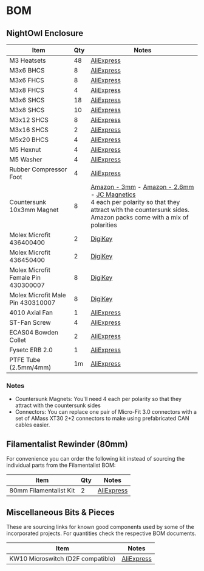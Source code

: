 # BOM

## NightOwl Enclosure

Item | Qty | Notes
--- | --- | ---
M3 Heatsets | 48 | [AliExpress](https://www.aliexpress.us/item/3256806130510484.html)
M3x6 BHCS | 8 | [AliExpress](https://www.aliexpress.us/item/2251832624537980.html)
M3x6 FHCS | 8 | [AliExpress](https://www.aliexpress.us/item/2251832747871730.html)
M3x8 FHCS | 4 | [AliExpress](https://www.aliexpress.us/item/2251832747871730.html)
M3x6 SHCS | 18 | [AliExpress](https://www.aliexpress.us/item/2251832624557792.html)
M3x8 SHCS | 10 | [AliExpress](https://www.aliexpress.us/item/2251832624557792.html)
M3x12 SHCS | 8 | [AliExpress](https://www.aliexpress.us/item/2251832624557792.html)
M3x16 SHCS | 2 | [AliExpress](https://www.aliexpress.us/item/2251832624557792.html)
M5x20 BHCS | 4 | [AliExpress](https://www.aliexpress.us/item/2251832624537980.html)
M5 Hexnut | 4 | [AliExpress](https://www.aliexpress.us/item/2251832681933100.html)
M5 Washer | 4 | [AliExpress](https://www.aliexpress.us/item/3256802114850018.html)
Rubber Compressor Foot | 4 | [AliExpress](https://www.aliexpress.us/item/3256801282730627.html)
Countersunk 10x3mm Magnet | 8 | [Amazon - 3mm](https://www.amazon.com/dp/B0788Z23ZY)  - [Amazon - 2.6mm](https://www.amazon.com/gp/product/B09ZLFNZ4S) - [JC Magnetics](https://jc-magnetics.com/Magnet-N52-10mm-3mm-Hole-3mm-Countersunk-Ring)<br/>4 each per polarity so that they attract with the countersunk sides. Amazon packs come with a mix of polarities
Molex Microfit 436400400 | 2 | [DigiKey](https://www.digikey.com/en/products/detail/molex/0436400400/268981)
Molex Microfit 436450400 | 2 | [DigiKey](https://www.digikey.com/en/products/detail/molex/0436450400/268976)
Molex Microfit Female Pin 430300007 | 8 | [DigiKey](https://www.digikey.com/en/products/detail/molex/0430300007/252479)
Molex Microfit Male Pin 430310007 | 8 | [DigiKey](https://www.digikey.com/en/products/detail/molex/0430310007/252483)
4010 Axial Fan | 1 | [AliExpress](https://www.aliexpress.us/item/2251832541552769.html)
ST-Fan Screw | 4 | [AliExpress](https://www.aliexpress.us/item/3256801122413512.html)
ECAS04 Bowden Collet | 2 | [AliExpress](https://www.aliexpress.us/item/3256805436525602.html)
Fysetc ERB 2.0 | 1 | [AliExpress](https://www.aliexpress.us/item/3256807024596241.html)
PTFE Tube (2.5mm/4mm) | 1m | [AliExpress](https://www.aliexpress.us/item/3256807251789429.html)

### Notes

- Countersunk Magnets: You'll need 4 each per polarity so that they attract with the countersunk sides
- Connectors: You can replace one pair of Micro-Fit 3.0 connectors with a set of AMass XT30 2+2 connectors to make using prefabricated CAN cables easier.

## Filamentalist Rewinder (80mm)

For convenience you can order the following kit instead of sourcing the individual parts from the Filamentalist BOM:

Item | Qty | Notes
--- | --- | ---
80mm Filamentalist Kit | 2 | [AliExpress](https://www.aliexpress.us/item/3256807145086311.html)

## Miscellaneous Bits & Pieces

These are sourcing links for known good components used by some of the incorporated projects. For quantities check the respective BOM documents.

Item | Notes
---  | ---
KW10 Microswitch (D2F compatible) | [AliExpress](https://www.aliexpress.us/item/3256806868797694.html)
